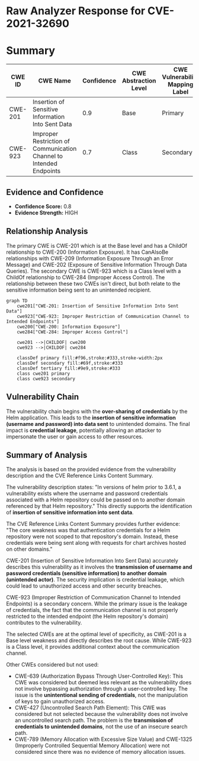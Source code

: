 # Raw Analyzer Response for CVE-2021-32690

# Summary
| CWE ID | CWE Name | Confidence | CWE Abstraction Level | CWE Vulnerability Mapping Label | CWE-Vulnerability Mapping Notes |
|---|---|---|---|---|---|
| CWE-201 | Insertion of Sensitive Information Into Sent Data | 0.9 | Base | Primary | Allowed |
| CWE-923 | Improper Restriction of Communication Channel to Intended Endpoints | 0.7 | Class | Secondary | Allowed-with-Review |

## Evidence and Confidence

*   **Confidence Score:** 0.8
*   **Evidence Strength:** HIGH

## Relationship Analysis
The primary CWE is CWE-201 which is at the Base level and has a ChildOf relationship to CWE-200 (Information Exposure). It has CanAlsoBe relationships with CWE-209 (Information Exposure Through an Error Message) and CWE-202 (Exposure of Sensitive Information Through Data Queries). The secondary CWE is CWE-923 which is a Class level with a ChildOf relationship to CWE-284 (Improper Access Control). The relationship between these two CWEs isn't direct, but both relate to the sensitive information being sent to an unintended recipient.

```mermaid
graph TD
    cwe201["CWE-201: Insertion of Sensitive Information Into Sent Data"]
    cwe923["CWE-923: Improper Restriction of Communication Channel to Intended Endpoints"]
    cwe200["CWE-200: Information Exposure"]
    cwe284["CWE-284: Improper Access Control"]

    cwe201 -->|CHILDOF| cwe200
    cwe923 -->|CHILDOF| cwe284

    classDef primary fill:#f96,stroke:#333,stroke-width:2px
    classDef secondary fill:#69f,stroke:#333
    classDef tertiary fill:#9e9,stroke:#333
    class cwe201 primary
    class cwe923 secondary
```

## Vulnerability Chain
The vulnerability chain begins with the **over-sharing of credentials** by the Helm application. This leads to the **insertion of sensitive information (username and password) into data sent** to unintended domains. The final impact is **credential leakage**, potentially allowing an attacker to impersonate the user or gain access to other resources.

## Summary of Analysis
The analysis is based on the provided evidence from the vulnerability description and the CVE Reference Links Content Summary.

The vulnerability description states: "In versions of helm prior to 3.6.1, a vulnerability exists where the username and password credentials associated with a Helm repository could be passed on to another domain referenced by that Helm repository." This directly supports the identification of **insertion of sensitive information into sent data**.

The CVE Reference Links Content Summary provides further evidence: "The core weakness was that authentication credentials for a Helm repository were not scoped to that repository's domain. Instead, these credentials were being sent along with requests for chart archives hosted on other domains."

CWE-201 (Insertion of Sensitive Information Into Sent Data) accurately describes this vulnerability as it involves the **transmission of username and password credentials (sensitive information) to another domain (unintended actor)**. The security implication is credential leakage, which could lead to unauthorized access and other security breaches.

CWE-923 (Improper Restriction of Communication Channel to Intended Endpoints) is a secondary concern. While the primary issue is the leakage of credentials, the fact that the communication channel is not properly restricted to the intended endpoint (the Helm repository's domain) contributes to the vulnerability.

The selected CWEs are at the optimal level of specificity, as CWE-201 is a Base level weakness and directly describes the root cause. While CWE-923 is a Class level, it provides additional context about the communication channel.

Other CWEs considered but not used:

*   CWE-639 (Authorization Bypass Through User-Controlled Key): This CWE was considered but deemed less relevant as the vulnerability does not involve bypassing authorization through a user-controlled key. The issue is the **unintentional sending of credentials**, not the manipulation of keys to gain unauthorized access.
*   CWE-427 (Uncontrolled Search Path Element): This CWE was considered but not selected because the vulnerability does not involve an uncontrolled search path. The problem is the **transmission of credentials to unintended domains**, not the use of an insecure search path.
*   CWE-789 (Memory Allocation with Excessive Size Value) and CWE-1325 (Improperly Controlled Sequential Memory Allocation) were not considered since there was no evidence of memory allocation issues.